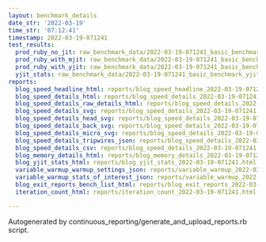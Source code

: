 ```yaml
---
layout: benchmark_details
date_str: '2022-03-19'
time_str: '07:12:41'
timestamp: 2022-03-19-071241
test_results:
  prod_ruby_no_jit: raw_benchmark_data/2022-03-19-071241_basic_benchmark_prod_ruby_no_jit.json
  prod_ruby_with_mjit: raw_benchmark_data/2022-03-19-071241_basic_benchmark_prod_ruby_with_mjit.json
  prod_ruby_with_yjit: raw_benchmark_data/2022-03-19-071241_basic_benchmark_prod_ruby_with_yjit.json
  yjit_stats: raw_benchmark_data/2022-03-19-071241_basic_benchmark_yjit_stats.json
reports:
  blog_speed_headline_html: reports/blog_speed_headline_2022-03-19-071241.html
  blog_speed_details_html: reports/blog_speed_details_2022-03-19-071241.html
  blog_speed_details_raw_details_html: reports/blog_speed_details_2022-03-19-071241.raw_details.html
  blog_speed_details_svg: reports/blog_speed_details_2022-03-19-071241.svg
  blog_speed_details_head_svg: reports/blog_speed_details_2022-03-19-071241.head.svg
  blog_speed_details_back_svg: reports/blog_speed_details_2022-03-19-071241.back.svg
  blog_speed_details_micro_svg: reports/blog_speed_details_2022-03-19-071241.micro.svg
  blog_speed_details_tripwires_json: reports/blog_speed_details_2022-03-19-071241.tripwires.json
  blog_speed_details_csv: reports/blog_speed_details_2022-03-19-071241.csv
  blog_memory_details_html: reports/blog_memory_details_2022-03-19-071241.html
  blog_yjit_stats_html: reports/blog_yjit_stats_2022-03-19-071241.html
  variable_warmup_warmup_settings_json: reports/variable_warmup_2022-03-19-071241.warmup_settings.json
  variable_warmup_stats_of_interest_json: reports/variable_warmup_2022-03-19-071241.stats_of_interest.json
  blog_exit_reports_bench_list_html: reports/blog_exit_reports_2022-03-19-071241.bench_list.html
  iteration_count_html: reports/iteration_count_2022-03-19-071241.html

---
```

Autogenerated by continuous_reporting/generate_and_upload_reports.rb script.
